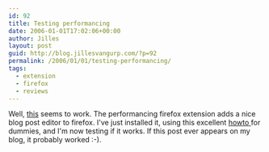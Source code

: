 ```yaml
---
id: 92
title: Testing performancing
date: 2006-01-01T17:02:06+00:00
author: Jilles
layout: post
guid: http://blog.jillesvangurp.com/?p=92
permalink: /2006/01/01/testing-performancing/
tags:
  - extension
  - firefox
  - reviews
---
```

Well, [this](http://performancing.com/firefox) seems to work. The performancing firefox extension adds a nice blog post editor to firefox. I've just installed it, using this excellent [howto ](http://performancing.com/node/580)for dummies, and I'm now testing if it works. If this post ever appears on my blog, it probably worked :-).